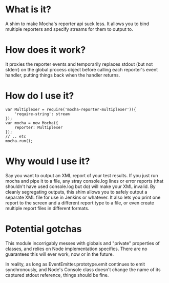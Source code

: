 # What is it?

A shim to make Mocha's reporter api suck less. It allows you to bind multiple reporters and specify streams for them to output to.

# How does it work?

It proxies the reporter events and temporarily replaces stdout (but not stderr) on the global process object before calling each reporter's event handler, putting things back when the handler returns.

# How do I use it?

    var Multiplexer = require('mocha-reporter-multiplexer')({
        'require-string': stream
    });
    var mocha = new Mocha({
        reporter: Multiplexer
    });
    // .. etc
    mocha.run();

# Why would I use it?

Say you want to output an XML report of your test results. If you just run mocha and pipe it to a file, any stray console.log lines or error reports (that shouldn't have used console.log but do) will make your XML invalid. By cleanly segregating outputs, this shim allows you to safely output a separate XML file for use in Jenkins or whatever. It also lets you print one report to the screen and a different report type to a file, or even create multiple report files in different formats.

# Potential gotchas

This module incorrigably messes with globals and "private" properties of classes, and relies on Node implementation specifics. There are no guarantees this will ever work, now or in the future.

In reality, as long as EventEmitter.prototype.emit continues to emit synchronously, and Node's Console class doesn't change the name of its captured stdout reference, things should be fine.